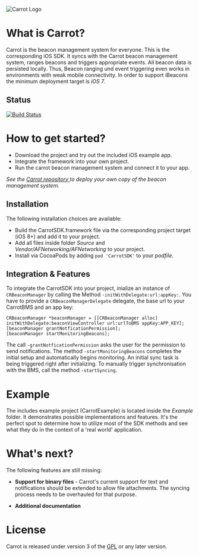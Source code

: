 ![Carrot Logo](https://cdn.rawgit.com/CarrotBCMS/Carrot/master/client/app/images/logo_alt.svg)                                           

# What is Carrot?

Carrot is the beacon management system for everyone. This is the corresponding iOS SDK. It syncs with the Carrot beacon management system, ranges beacons and triggers appropriate events. All beacon data is persisted locally. Thus, Beacon ranging und event triggering even works in environments with weak mobile connectivity. In order to support iBeacons the minimum deployment target is _iOS 7_.  

## Status
                                                                                                                     
[![Build Status](https://travis-ci.org/CarrotBCMS/CarrotSDK.svg?branch=master)](https://travis-ci.org/CarrotBCMS/CarrotSDK)

# How to get started?

+ Download the project and try out the included iOS example app.
+ Integrate the framework into your own project.
+ Run the carrot beacon management system and connect it to your app.

_See the [Carrot repository ](https://github.com/CarrotBCMS/Carrot) to deploy your own copy of the beacon management system._

## Installation

The following installation choices are available:

+ Build the CarrotSDK.framework file via the corresponding project target (iOS 8+) and add it to your project.
+ Add all files inside folder _Source_ and _Vendor/AFNetworking/AFNetworking_ to your project.
+ Install via CocoaPods by adding `pod 'CarrotSDK'` to your _podfile_.

## Integration & Features

To integrate the CarrotSDK into your project, inialize an instance of `CRBeaconManager` by calling the Method `-initWithDelegate:url:appKey:`. You have to provide a `CRBeaconManagerDelegate` delegate, the base url to your CarrotBMS and an app key:

```
CRBeaconManager *beaconManager = [[CRBeaconManager alloc] initWithDelegate:beaconViewController url:urlToBMS appKey:APP_KEY];
[beaconManager grantNotficationPermission];
[beaconManager startMonitoringBeacons];
```

The call `-grantNotficationPermission` asks the user for the permission to send notifications. The method `-startMonitoringBeacons` completes the initial setup and automatically begins monitoring. An initial sync task is being triggered right after initializing. To manually trigger synchronisation with the BMS, call the method `-startSyncing`. 

# Example

The includes example project (CarrotExample) is located inside the _Example_ folder. It demonstrates possible implementations and features. It's the perfect spot to determine how to utilize most of the SDK methods and see what they do in the context of a 'real world' application.

# What's next?

The following features are still missing:

+ __Support for binary files__ - Carrot's current support for text and notifications should be extended to allow file attachments. The syncing process needs to be overhauled for that purpose.

+ __Additional documentation__

# License

Carrot is released under version 3 of the [GPL](http://www.gnu.org/licenses/gpl-3.0.en.html) or any later version.
